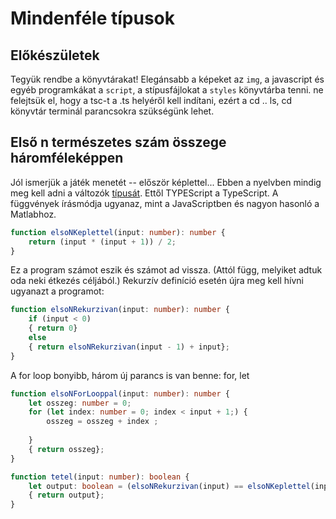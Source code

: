 # Mindenféle típusok

## Előkészületek

Tegyük rendbe a könyvtárakat! Elegánsabb a képeket az ````img````, a javascript és egyéb programkákat a ````script````, a stípusfájlokat a ````styles```` könyvtárba tenni. ne felejtsük el, hogy a tsc-t a .ts helyéről kell indítani, ezért a cd .. ls, cd könyvtár terminál parancsokra szükségünk lehet.
 
## Első n természetes szám összege háromféleképpen
  
Jól ismerjük a játék menetét -- először képlettel... Ebben a nyelvben mindig meg kell adni a változók [típusát](https://www.typescriptlang.org/docs/handbook/2/everyday-types.html). Ettől TYPEScript a TypeScript. A függvények írásmódja ugyanaz, mint a JavaScriptben és nagyon hasonló a Matlabhoz.

````typescript
function elsoNKeplettel(input: number): number {
    return (input * (input + 1)) / 2;
}
````
Ez a program számot eszik és számot ad vissza. (Attól függ, melyiket adtuk oda neki étkezés céljából.) Rekurzív definíció esetén újra meg kell hívni ugyanazt a programot:

````typescript
function elsoNRekurzivan(input: number): number {
    if (input < 0) 
    { return 0} 
    else 
    { return elsoNRekurzivan(input - 1) + input};
}
````

A for loop bonyibb, három új parancs is van benne: for, let


````typescript
function elsoNForLooppal(input: number): number {
    let osszeg: number = 0;
    for (let index: number = 0; index < input + 1;) {
        osszeg = osszeg + index ;
        
    }
    { return osszeg};
}
````

````typescript
function tetel(input: number): boolean {
    let output: boolean = (elsoNRekurzivan(input) == elsoNKeplettel(input)); 
    { return output};
}

````
